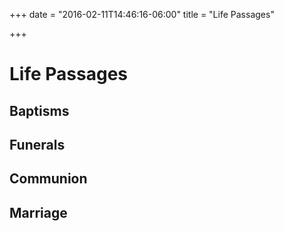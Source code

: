 +++
date = "2016-02-11T14:46:16-06:00"
title = "Life Passages"

+++

# Life Passages

## Baptisms

## Funerals

## Communion

## Marriage
